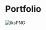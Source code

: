 # Portfolio
![iksPNG](https://user-images.githubusercontent.com/86147453/204211197-a25b6e2a-db74-458b-925f-60c272ffdc48.PNG)
